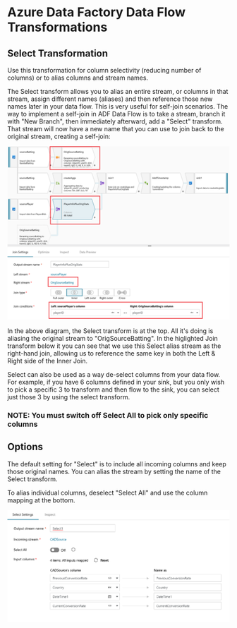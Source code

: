 # Azure Data Factory Data Flow Transformations

## Select Transformation

Use this transformation for column selectivity (reducing number of columns) or to alias columns and stream names.

The Select transform allows you to alias an entire stream, or columns in that stream, assign different names (aliases) and then reference those new names later in your data flow. This is very useful for self-join scenarios. The way to implement a self-join in ADF Data Flow is to take a stream, branch it with "New Branch", then immediately afterward, add a "Select" transform. That stream will now have a new name that you can use to join back to the original stream, creating a self-join:

![Self-join](../images/selfjoin.png "Self-join")

In the above diagram, the Select transform is at the top. All it's doing is aliasing the original stream to "OrigSourceBatting". In the higlighted Join transform below it you can see that we use this Select alias stream as the right-hand join, allowing us to reference the same key in both the Left & Right side of the Inner Join.

Select can also be used as a way de-select columns from your data flow. For example, if you have 6 columns defined in your sink, but you only wish to pick a specific 3 to transform and then flow to the sink, you can select just those 3 by using the select transform.

### NOTE: You must switch off Select All to pick only specific columns ###

## Options

The default setting for "Select" is to include all incoming columns and keep those original names. You can alias the stream by setting the name of the Select transform.

To alias individual columns, deselect "Select All" and use the column mapping at the bottom.

![Select Transformation](../images/select001.png "Select Alias")

